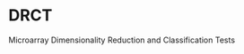 # DRCT
Microarray Dimensionality Reduction and Classification Tests
<!--stackedit_data:
eyJoaXN0b3J5IjpbLTExNzUzODE2MjNdfQ==
-->